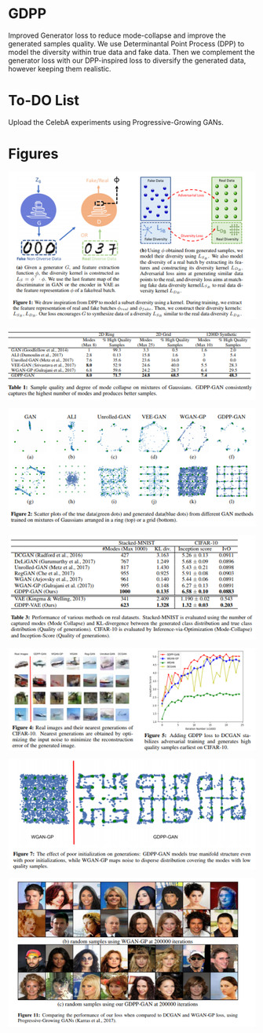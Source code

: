 # GDPP
Improved Generator loss to reduce mode-collapse and improve the generated samples quality. We use Determinantal Point Process (DPP) to model the diversity within true data and fake data. Then we complement the generator loss with our DPP-inspired loss to diversify the generated data, however keeping them realistic.


# To-DO List
Upload the CelebA experiments using Progressive-Growing GANs.


# Figures

![alt text](https://github.com/M-Elfeki/GDPP/blob/master/Figures/Fig_1.png)


![alt text](https://github.com/M-Elfeki/GDPP/blob/master/Figures/Fig_2.png)


![alt text](https://github.com/M-Elfeki/GDPP/blob/master/Figures/Fig_3.png)


![alt text](https://github.com/M-Elfeki/GDPP/blob/master/Figures/Fig_4.png)


![alt text](https://github.com/M-Elfeki/GDPP/blob/master/Figures/Fig_5.png)


![alt text](https://github.com/M-Elfeki/GDPP/blob/master/Figures/Fig_6.png)


![alt text](https://github.com/M-Elfeki/GDPP/blob/master/Figures/Fig_7.png)
